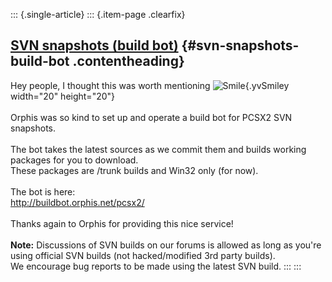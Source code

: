 ::: {.single-article}
::: {.item-page .clearfix}
## [SVN snapshots (build bot)](/83-svn-snapshots-build-bot.html) {#svn-snapshots-build-bot .contentheading}

Hey people, I thought this was worth mentioning
![Smile](https://pcsx2.net/images/stories/frontend/smilies/smile.gif){.yvSmiley
width="20" height="20"}\
\
Orphis was so kind to set up and operate a build bot for PCSX2 SVN
snapshots.\
\
The bot takes the latest sources as we commit them and builds working
packages for you to download.\
These packages are /trunk builds and Win32 only (for now).\
\
The bot is here:\
<http://buildbot.orphis.net/pcsx2/>\
\
Thanks again to Orphis for providing this nice service!\
\
**Note:** Discussions of SVN builds on our forums is allowed as long as
you\'re using official SVN builds (not hacked/modified 3rd party
builds).\
We encourage bug reports to be made using the latest SVN build.
:::
:::
